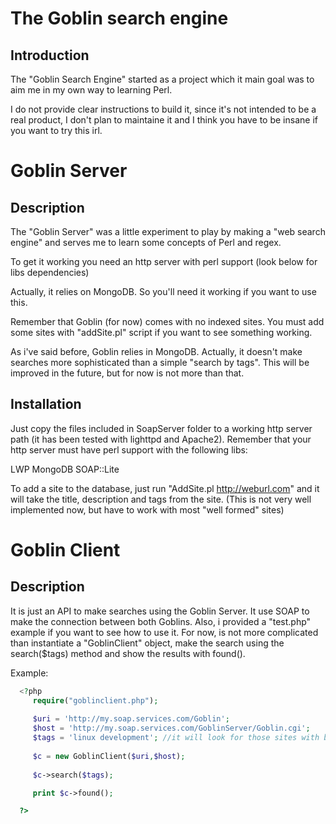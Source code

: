 The Goblin search engine
=

Introduction
-

The "Goblin Search Engine" started as a project which it main goal
was to aim me in my own way to learning Perl.

I do not provide clear instructions to build it, since it's not intended to be a real product, I don't plan to maintaine it and I think you have to be insane if you want to try this irl.


Goblin Server
=

Description
-
  
The "Goblin Server" was a little experiment to play by making a "web search engine" and
serves me to learn some concepts of Perl and regex. 

To get it working you need an http server with perl support
(look below for libs dependencies)

Actually, it relies on MongoDB. So you'll need it working
if you want to use this.

Remember that Goblin (for now) comes with no indexed sites.
You must add some sites with "addSite.pl" script if you
want to see something working.

As i've said before, Goblin relies in MongoDB. Actually,
it doesn't make searches more sophisticated than a simple
"search by tags". This will be improved in the future,
but for now is not more than that.

Installation
-

  Just copy the files included in SoapServer folder to
a working http server path (it has been tested with
lighttpd and Apache2). 
Remember that your http server must have perl support
with the following libs:
 
LWP
MongoDB
SOAP::Lite

To add a site to the database, just run "AddSite.pl http://weburl.com"
and it will take the title, description and tags from the site.
(This is not very well implemented now, but have to work with most
"well formed" sites)


Goblin Client
=

Description
-  

It is just an API to make searches using the Goblin Server.
It use SOAP to make the connection between both Goblins.
 Also, i provided a "test.php" example if you want to see how 
to use it. For now, is not more complicated than instantiate
a "GoblinClient" object, make the search using the
search($tags) method and show the results with found().

Example:

```php
  <?php
     require("goblinclient.php");
 
     $uri = 'http://my.soap.services.com/Goblin';
     $host = 'http://my.soap.services.com/GoblinServer/Goblin.cgi';
     $tags = 'linux development'; //it will look for those sites with both, linux and development tags
     
     $c = new GoblinClient($uri,$host);
    
     $c->search($tags);

     print $c->found();

  ?>
```

